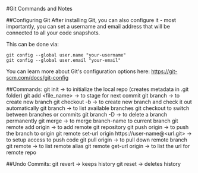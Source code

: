#Git Commands and Notes

##Configuring Git
After installing Git, you can also configure it - most importantly, you can set a username and email address that will be connected to all your code snapshots.

This can be done via:

    git config --global user.name "your-username"
    git config --global user.email "your-email"

You can learn more about Git's configuration options here: https://git-scm.com/docs/git-config

##Commands:
    git init -> to initialize the local repo (creates metadata in .git folder)
    git add <file_name>  -> to stage for next commit
    git branch <branch-name> -> to create new branch
    git checkout -b <branch-name> -> to create new branch and check it out automatically 
    git branch -> to list available branches
    git checkout to switch between branches or commits
    git branch -D <branch-name> -> to delete a branch permanently
    git merge <branch-name>  -> to merge branch-name to current branch
    git remote add origin <url-to-remote-repo> -> to add remote git repository
    git push origin <branch-name> -> to push the branch to origin
    git remote set-url origin https://user-name@<url.git> -> to setup access to push code
    git pull origin <branch-name> -> to pull down remote branch
    git remote -> to list remote alias
    git remote get-url origin -> to list the url for remote repo

##Undo Commits:
    git revert <id>  -> keeps history
    git reset <id>  -> deletes history 

